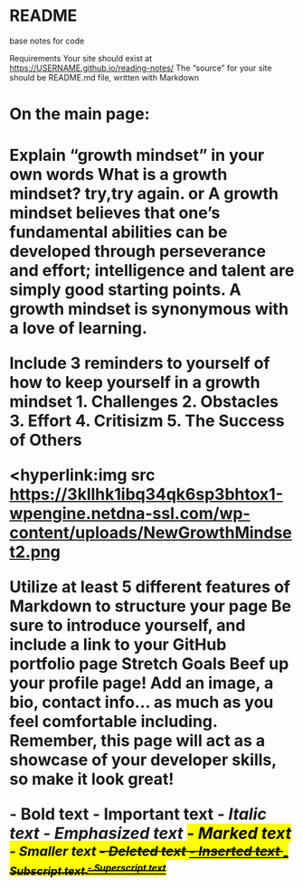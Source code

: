 # README
base notes for code







Requirements
Your site should exist at https://USERNAME.github.io/reading-notes/
The “source” for your site should be README.md file, written with Markdown
<h1>On the main page:<h1/>
<body>
  <p>Explain “growth mindset” in your own words
What is a growth mindset?
try,try again. <b/> or
A growth mindset believes that one’s fundamental abilities can be developed through perseverance and effort; intelligence and talent are simply good starting points. A growth mindset is synonymous with a love of learning.
<p/>
Include <UL:>3 reminders to yourself of how to keep yourself in a growth mindset
<b>1. Challenges<b/>
<b>2. Obstacles<b/>
<b>3. Effort<b/>
<b>4. Critisizm<b/>
<b>5. The Success of Others<b/>


<hyperlink:img src
https://3kllhk1ibq34qk6sp3bhtox1-wpengine.netdna-ssl.com/wp-content/uploads/NewGrowthMindset2.png


Utilize at least 5 different features of Markdown to structure your page
Be sure to introduce yourself, and include a link to your GitHub portfolio page
Stretch Goals
Beef up your profile page! Add an image, a bio, contact info… as much as you feel comfortable including. Remember, this page will act as a showcase of your developer skills, so make it look great!

<b> - Bold text
<strong> - Important text
<i> - Italic text
<em> - Emphasized text
<mark> - Marked text
<small> - Smaller text
<del> - Deleted text
<ins> - Inserted text
<sub> - Subscript text
<sup> - Superscript text
